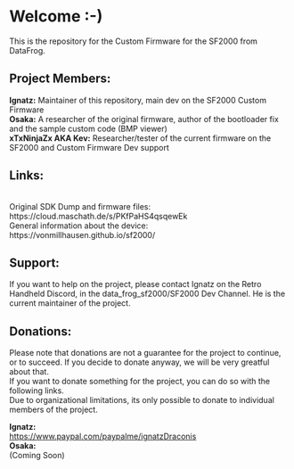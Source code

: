 <h1>Welcome :-)</h1> 

This is the repository for the Custom Firmware for the SF2000 from DataFrog. 

<h2>Project Members:</h2>

<b>Ignatz:</b> Maintainer of this repository, main dev on the SF2000 Custom Firmware
<br><b>Osaka:</b> A researcher of the original firmware, author of the bootloader fix and the sample custom code (BMP viewer)
<br><b>xTxNinjaZx AKA Kev:</b> Researcher/tester of the current firmware on the SF2000 and Custom Firmware Dev support 

<h2>Links:</h2><br>
Original SDK Dump and firmware files:<br>
https://cloud.maschath.de/s/PKfPaHS4qsqewEk <br>
General information about the device:<br>
https://vonmillhausen.github.io/sf2000/ <br>

<h2>Support: </h2>

If you want to help on the project, please contact Ignatz on the Retro Handheld Discord, in the data_frog_sf2000/SF2000 Dev Channel. He is the current maintainer of the project. 

<h2>Donations:</h2>

Please note that donations are not a guarantee for the project to continue, or to succeed. If you decide to donate anyway, we will be very greatful about that.
<br>If you want to donate something for the project, you can do so with the following links.
<br>Due to organizational limitations, its only possible to donate to individual members of the project.

<b>Ignatz:</b> <br>
https://www.paypal.com/paypalme/ignatzDraconis
<br><b>Osaka:</b> <br>
(Coming Soon)